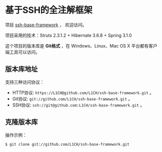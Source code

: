 # 基于SSH的全注解框架

项目 [ssh-base-framework](https://github.com/L1CH/ssh-base-framework) ，
欢迎访问。

项目采用的技术：Struts 2.3.1.2 + Hibernate 3.6.8 + Spring 3.1.0

这个项目的版本库是 **Git格式** ，在 Windows、Linux、Mac OS X
平台都有客户端工具可以访问。

## 版本库地址

支持三种访问协议：

* HTTP协议: `https://L1CH@github.com/L1CH/ssh-base-framework.git` 。
* Git协议: `git://github.com/L1CH/ssh-base-framework.git` 。
* SSH协议: `ssh://git@github.com:L1CH/ssh-base-framework.git` 。

## 克隆版本库

操作示例：

    $ git clone git://github.com/L1CH/ssh-base-framework.git